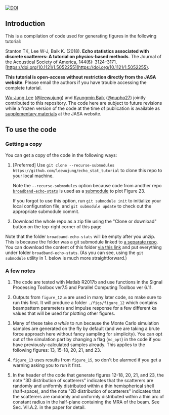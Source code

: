 [![DOI](https://zenodo.org/badge/DOI/10.5281/zenodo.1313729.svg)](https://doi.org/10.5281/zenodo.1313729)

## Introduction

This is a compilation of code used for generating figures in the following tutorial:

Stanton TK, Lee W-J, Baik K. (2018). **Echo statistics associated with discrete scatterers: A tutorial on physics-based methods**. The Journal of the Acoustical Society of America, 144(6): 3124–3171. [https://doi.org/10.1121/1.5052255](https://doi.org/10.1121/1.5052255).

**This tutorial is open-access without restriction directly from the JASA website**. Please email the authors if you have trouble accessing the complete tutorial.

[Wu-Jung Lee](https://leewujung.github.io/) ([@leewujung](https://github.com/leewujung)) and [Kyungmin Baik](mailto:kbaik@kriss.re.kr) ([@nupho27](https://github.com/nupho27)) jointly contributed to this repository. The code here are subject to future revisions while a frozen version of the code at the time of publication is available as [supplementary materials](https://asa.scitation.org/doi/suppl/10.1121/1.5052255) at the JASA website.


## To use the code

### Getting a copy
You can get a copy of the code in the following ways:
1. [Preferred] Use `git clone --recurse-submodules https://github.com/leewujung/echo_stat_tutorial` to clone this repo to your local machine.

    Note the `--recurse-submodules` option because code from another repo [`broadband-echo-stats`](https://github.com/leewujung/broadband-echo-stats) is used as a [submodule](https://git-scm.com/book/en/v2/Git-Tools-Submodules) to plot Figure 23.

    If you forgot to use this option, run `git submodule init` to initialize your local configuration file, and `git submodule update` to check out the appropriate submodule commit.

2. Download the whole repo as a zip file using the "Clone or download" button on the top-right corner of this page

  Note that the folder `broadband-echo-stats` will be empty after you unzip. This is because the folder was a git submodule linked to [a separate repo](https://github.com/leewujung/broadband-echo-stats). You can download the content of this folder [via this link](https://github.com/leewujung/broadband-echo-stats/archive/master.zip) and put everything under folder `broadband-echo-stats`. (As you can see, using the `git submodule` utility in 1. below is much more straightforward.)

### A few notes
1. The code are tested with Matlab R2017b and use functions in the Signal Processing Toolbox ver7.5 and Parallel Computing Toolbox ver 6.11.

2. Outputs from `figure_12.m` are used in many later code, so make sure to run this first. It will produce a folder `./figs/figure_12` which contains beampattern parameters and impulse response for a few different ka values that will be used for plotting other figures.

3. Many of these take _a while_ to run because the Monte Carlo simulation samples are generated on the fly by default (and we are taking a brute force approach here  without fancy sampling for simplicity). You can opt out of the simulation part by changing a flag (`mc_opt`) in the code if you have previously-calculated samples already. This applies to the following figures: 13, 15-18, 20, 21, and 23.

4. `figure_13` uses results from `figure_15`, so don't be alarmed if you get a warning asking you to run it first.

5. In the header of the code that generate figures 12-18, 20, 21, and 23, the note "3D distribution of scatterers" indicates that the scatterers are randomly and uniformly distributed within a thin hemispherical shell (half-space), and the note "2D distribution of scatterers" indicates that the scatterers are randomly and uniformly distributed within a thin arc of constant radius in the half-plane containing the MRA of the beam. See Sec. VII.A.2. in the paper for  detail.
